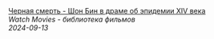 <!--2024-09-13 14:47:47-->
<div class="yb">
  <a class="nodecor" href="/index.html?filmy/chernaya_smert_-_shon_bin_v_drame_ob_epidemii_xiv_veka">
    <img class="preview" data-videoid="ATyUXRAN1ts" src="https://i2.ytimg.com/vi/ATyUXRAN1ts/hqdefault.jpg" align="middle" alt="">
  </a>
  <div class="inlbl text">
    <a class="nodecor" href="/index.html?filmy/chernaya_smert_-_shon_bin_v_drame_ob_epidemii_xiv_veka">Черная смерть - Шон Бин в драме об эпидемии XIV века</a><br>
    <i class="smaller2">Watch Movies - библиотека фильмов</i><br>
    <i class="smaller3">2024-09-13</i>
  </div>
</div>
